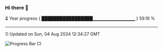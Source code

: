 ### Hi there 👋

⏳ Year progress { █████████████████▁▁▁▁▁▁▁▁▁▁▁▁▁ } 59.16 %

---

⏰ Updated on Sun, 04 Aug 2024 12:34:27 GMT

![Progress Bar CI](https://github.com/ZhaoGui/ZhaoGui/workflows/Progress%20Bar%20CI/badge.svg)
